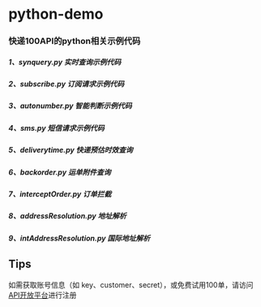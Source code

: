 # python-demo

### 快递100API的python相关示例代码


##### 1、synquery.py 实时查询示例代码
##### 2、subscribe.py 订阅请求示例代码
##### 3、autonumber.py 智能判断示例代码
##### 4、sms.py 短信请求示例代码
##### 5、deliverytime.py 快递预估时效查询
##### 6、backorder.py 运单附件查询
##### 7、interceptOrder.py 订单拦截
##### 8、addressResolution.py 地址解析
##### 9、intAddressResolution.py 国际地址解析

## Tips
如需获取账号信息（如 key、customer、secret），或免费试用100单，请访问[API开放平台](https://api.kuaidi100.com/register/diff/)进行注册
